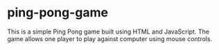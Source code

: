 # ping-pong-game
This is a simple Ping Pong game built using HTML and JavaScript. The game allows one player to play against computer using mouse controls.
